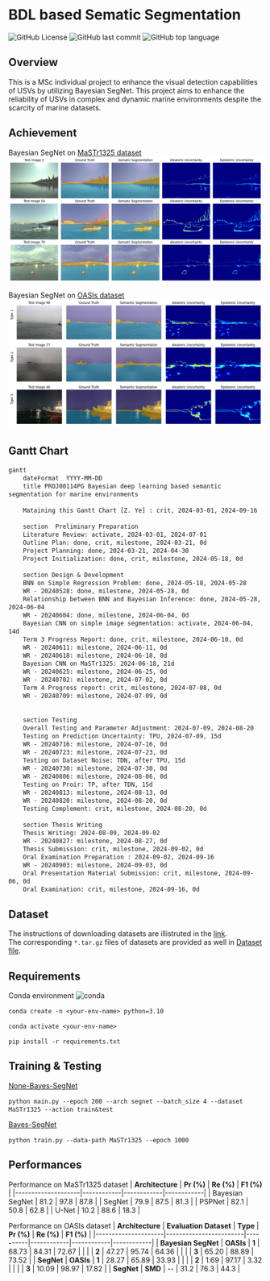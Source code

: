 # BDL based Sematic Segmentation
![GitHub License](https://img.shields.io/github/license/yezehao/BDL-based-semantic-segmentation)
![GitHub last commit](https://img.shields.io/github/last-commit/yezehao/BDL-based-semantic-segmentation)
![GitHub top language](https://img.shields.io/github/languages/top/yezehao/BDL-based-semantic-segmentation)

## Overview
This is a MSc individual project to enhance the visual detection capabilities of USVs by utilizing Bayesian SegNet. This project aims to enhance the reliability of USVs in complex and dynamic marine environments despite the scarcity of marine datasets.

## Achievement
Bayesian SegNet on [MaSTr1325 dataset](https://www.vicos.si/resources/mastr1325/)
![avater](https://github.com/yezehao/BDL-based-semantic-segmentation/blob/main/Deliverable/thesis/figures/MaSTr1325/BayesianSegNet-panel.png?raw=true)

Bayesian SegNet on [OASIs dataset](https://www.navlue.com/dataset)
![avater](https://github.com/yezehao/BDL-based-semantic-segmentation/blob/main/Deliverable/thesis/figures/OASIs/BayesianSegNet-usv-panel.png?raw=true)

## Gantt Chart
```mermaid
gantt
    dateFormat  YYYY-MM-DD
    title PROJ00114PG Bayesian deep learning based semantic segmentation for marine environments

    Mataining this Gantt Chart [Z. Ye] : crit, 2024-03-01, 2024-09-16

    section  Preliminary Preparation
    Literature Review: activate, 2024-03-01, 2024-07-01
    Outline Plan: done, crit, milestone, 2024-03-21, 0d
    Project Planning: done, 2024-03-21, 2024-04-30
    Project Initialization: done, crit, milestone, 2024-05-18, 0d 

    section Design & Development
    BNN on Simple Regression Problem: done, 2024-05-18, 2024-05-28
    WR - 20240528: done, milestone, 2024-05-28, 0d
    Relationship between BNN and Bayesian Inference: done, 2024-05-28, 2024-06-04
    WR - 20240604: done, milestone, 2024-06-04, 0d
    Bayesian CNN on simple image segmentation: activate, 2024-06-04, 14d
    Term 3 Progress Report: done, crit, milestone, 2024-06-10, 0d
    WR - 20240611: milestone, 2024-06-11, 0d
    WR - 20240618: milestone, 2024-06-18, 0d
    Bayesian CNN on MaSTr1325: 2024-06-18, 21d
    WR - 20240625: milestone, 2024-06-25, 0d
    WR - 20240702: milestone, 2024-07-02, 0d
    Term 4 Progress report: crit, milestone, 2024-07-08, 0d
    WR - 20240709: milestone, 2024-07-09, 0d


    section Testing
    Overall Testing and Parameter Adjustment: 2024-07-09, 2024-08-20
    Testing on Prediction Uncertainty: TPU, 2024-07-09, 15d
    WR - 20240716: milestone, 2024-07-16, 0d
    WR - 20240723: milestone, 2024-07-23, 0d
    Testing on Dataset Noise: TDN, after TPU, 15d
    WR - 20240730: milestone, 2024-07-30, 0d
    WR - 20240806: milestone, 2024-08-06, 0d
    Testing on Proir: TP, after TDN, 15d
    WR - 20240813: milestone, 2024-08-13, 0d
    WR - 20240820: milestone, 2024-08-20, 0d
    Testing Complement: crit, milestone, 2024-08-20, 0d

    section Thesis Writing
    Thesis Writing: 2024-08-09, 2024-09-02
    WR - 20240827: milestone, 2024-08-27, 0d
    Thesis Submission: crit, milestone, 2024-09-02, 0d
    Oral Examination Preparation : 2024-09-02, 2024-09-16
    WR - 20240903: milestone, 2024-09-03, 0d
    Oral Presentation Material Submission: crit, milestone, 2024-09-06, 0d
    Oral Examination: crit, milestone, 2024-09-16, 0d

```

## Dataset
The instructions of downloading datasets are illistruted in the [link](https://github.com/yezehao/BDL-based-semantic-segmentation/blob/main/Dataset/README.md).    
The corresponding `*.tar.gz` files of datasets are provided as well in [Dataset file](https://github.com/yezehao/BDL-based-semantic-segmentation/tree/main/Dataset).     

## Requirements
Conda environment ![conda](https://img.shields.io/badge/Anaconda-44A833.svg?style=flat&logo=Anaconda&logoColor=white)
```
conda create -n <your-env-name> python=3.10  
```
```
conda activate <your-env-name>
```
```
pip install -r requirements.txt
```

## Training & Testing
[None-Bayes-SegNet](https://github.com/yezehao/BDL-based-semantic-segmentation/tree/main/None-Bayes-SegNet)
```
python main.py --epoch 200 --arch segnet --batch_size 4 --dataset MaSTr1325 --action train&test
```

[Bayes-SegNet](https://github.com/yezehao/BDL-based-semantic-segmentation/tree/main/Bayes-SegNet)
```
python train.py --data-path MaSTr1325 --epoch 1000
```

## Performances
Performance on MaSTr1325 dataset
| **Architecture**   | **Pr (%)** | **Re (%)** | **F1 (%)** |
|--------------------|------------|------------|------------|
| Bayesian SegNet    | 81.2       | 97.8       | 87.8       |
| SegNet             | 79.9       | 87.5       | 81.3       |
| PSPNet             | 82.1       | 50.8       | 62.8       |
| U-Net              | 10.2       | 88.6       | 18.3       |

Performance on OASIs dataset
| **Architecture**    | **Evaluation Dataset** | **Type** | **Pr (%)** | **Re (%)** | **F1 (%)** |
|---------------------|------------------------|----------|------------|------------|------------|
| **Bayesian SegNet** | **OASIs**              | **1**    | 68.73      | 84.31      | 72.67      |
|                     |                        | **2**    | 47.27      | 95.74      | 64.36      |
|                     |                        | **3**    | 65.20      | 88.89      | 73.52      |
| **SegNet**          | **OASIs**              | **1**    | 28.27      | 65.89      | 33.93      |
|                     |                        | **2**    | 1.69       | 97.17      | 3.32       |
|                     |                        | **3**    | 10.09      | 98.97      | 17.82      |
| **SegNet**          | **SMD**                | --       | 31.2       | 76.3       | 44.3       |
